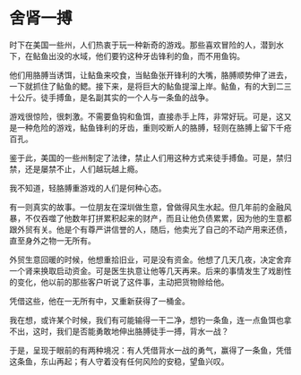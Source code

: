 # 舍肾一搏

时下在美国一些州，人们热衷于玩一种新奇的游戏。那些喜欢冒险的人，潜到水下，在鲇鱼出没的水域，他们要钓这种牙齿锋利的鱼，而不用鱼钩。 

他们用胳膊当诱饵，让鲇鱼来咬食，当鲇鱼张开锋利的大嘴，胳膊顺势伸了进去，一下就抓住了鲇鱼的鳃。接下来，是将巨大的鲇鱼提溜上岸。鲇鱼，有的大到二三十公斤。徒手搏鱼，是名副其实的一个人与一条鱼的战争。 

游戏很惊险，很刺激。不需要鱼钩和鱼饵，直接赤手上阵，非常好玩。可是，这又是一种危险的游戏，鲇鱼锋利的牙齿，重则咬断人的胳膊，轻则在胳膊上留下千疮百孔。 

鉴于此，美国的一些州制定了法律，禁止人们用这种方式来徒手搏鱼。可是，禁归禁，还是屡禁不止，人们越玩越上瘾。 

我不知道，轻胳膊重游戏的人们是何种心态。 

有一则真实的故事。一位朋友在深圳做生意，曾做得风生水起。但几年前的金融风暴，不仅吞噬了他数年打拼累积起来的财产，而且让他负债累累，因为他的生意都跟外贸有关。他是个有尊严讲信誉的人，随后，他卖光了自己的不动产用来还债，直至身外之物一无所有。 

外贸生意回暖的时候，他想重拾旧业，可是没有资金。他想了几天几夜，决定舍弃一个肾来换取启动资金。可是医生执意让他等几天再来。后来的事情发生了戏剧性的变化，他以前的那些客户听说了这件事，主动把货物赊给他。 

凭借这些，他在一无所有中，又重新获得了一桶金。 

我在想，或许某个时候，我们有可能输得一干二净，想钓一条鱼，连一点鱼饵也拿不出，这时，我们是否能勇敢地伸出胳膊徒手一搏，背水一战？ 

于是，呈现于眼前的有两种境况：有人凭借背水一战的勇气，赢得了一条鱼，凭借这条鱼，东山再起；有人守着没有任何风险的安稳，望鱼兴叹。